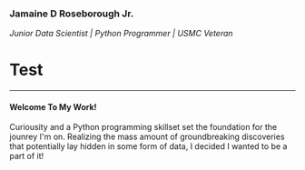 ### Jamaine D Roseborough Jr.
*Junior Data Scientist | Python Programmer | USMC Veteran*
# Test
---

#### Welcome To My Work!
Curiousity and a Python programming skillset set the foundation for the jounrey I'm on. Realizing the mass amount of groundbreaking discoveries that potentially lay hidden in some form of data, I decided I wanted to be a part of it!
